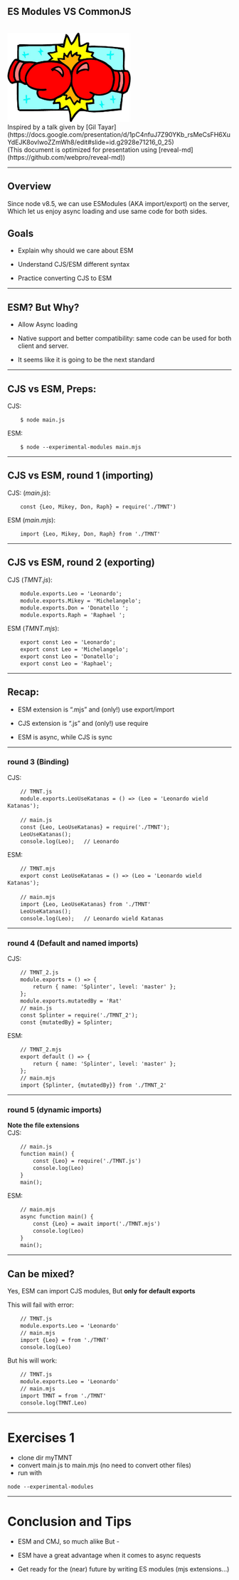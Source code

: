 ## ES Modules VS CommonJS
<br/>
<img src="vs.jpg" height=200px>
<br/>
Inspired by a talk given by [Gil Tayar](https://docs.google.com/presentation/d/1pC4nfuJ7Z90YKb_rsMeCsFH6XuYdEJK8ovlwoZZmWh8/edit#slide=id.g2928e71216_0_25)
<br/>
(This document is optimized for presentation using [reveal-md](https://github.com/webpro/reveal-md))


---

## Overview
Since node v8.5, we can use ESModules (AKA import/export) on the server,
Which let us enjoy async loading and use same code for both sides.

## Goals
<!-- .element: class="fragment" -->
* Explain why should we care about ESM
<!-- .element: class="fragment" -->
* Understand CJS/ESM different syntax
<!-- .element: class="fragment" -->
* Practice converting CJS to ESM
<!-- .element: class="fragment" -->

---

## ESM? But Why?
<!-- .element: class="fragment" -->
* Allow Async loading
<!-- .element: class="fragment" -->
* Native support and better compatibility: same code can be used for both client and server.
<!-- .element: class="fragment" -->
* It seems like it is going to be the next standard
<!-- .element: class="fragment" -->

---

## CJS vs ESM, Preps:
CJS:
```
    $ node main.js
```

ESM:
```
    $ node --experimental-modules main.mjs
```

---


## CJS vs ESM, round 1 (importing)
CJS: (_main.js_):
```
    const {Leo, Mikey, Don, Raph} = require('./TMNT')
```

ESM (_main.mjs_):
```
    import {Leo, Mikey, Don, Raph} from './TMNT'
```

---


## CJS vs ESM, round 2 (exporting)
CJS (_TMNT.js_):
```
    module.exports.Leo = 'Leonardo';
    module.exports.Mikey = 'Michelangelo';
    module.exports.Don = 'Donatello ';
    module.exports.Raph = 'Raphael ';
```

ESM (_TMNT.mjs_):
```
    export const Leo = 'Leonardo';
    export const Leo = 'Michelangelo';
    export const Leo = 'Donatello';
    export const Leo = 'Raphael';
```

---
## Recap:

* ESM extension is “.mjs” and (only!) use export/import
<!-- .element: class="fragment" -->

* CJS extension is “.js” and (only!) use require
<!-- .element: class="fragment" -->

* ESM  is async, while CJS  is sync
<!-- .element: class="fragment" -->

---
### round 3 (Binding)
CJS:
```
    // TMNT.js
    module.exports.LeoUseKatanas = () => (Leo = 'Leonardo wield Katanas');
    
    // main.js
    const {Leo, LeoUseKatanas} = require('./TMNT');
    LeoUseKatanas(); 
    console.log(Leo);   // Leonardo
```

ESM:
```
    // TMNT.mjs
    export const LeoUseKatanas = () => (Leo = 'Leonardo wield Katanas');
    
    // main.mjs
    import {Leo, LeoUseKatanas} from './TMNT'
    LeoUseKatanas(); 
    console.log(Leo);   // Leonardo wield Katanas
```

---
### round 4 (Default and named imports)

CJS:
```
    // TMNT_2.js
    module.exports = () => {
        return { name: 'Splinter', level: 'master' };
    };
    module.exports.mutatedBy = 'Rat'
    // main.js
    const Splinter = require('./TMNT_2');
    const {mutatedBy} = Splinter;
```

ESM:
```
    // TMNT_2.mjs
    export default () => {
        return { name: 'Splinter', level: 'master' };
    };
    // main.mjs
    import {Splinter, {mutatedBy}} from './TMNT_2'
```
---
### round 5 (dynamic imports)
<b>Note the file extensions</b><br/>
CJS:
```
    // main.js
    function main() {
        const {Leo} = require('./TMNT.js')
        console.log(Leo)
    }
    main();
```

ESM:
```
    // main.mjs
    async function main() {
        const {Leo} = await import('./TMNT.mjs')
        console.log(Leo)
    }
    main();
```


---
## Can be mixed? 
Yes, ESM can import CJS modules,
But <b>only for default exports</b>

This will fail with error:
```
    // TMNT.js
    module.exports.Leo = 'Leonardo'
    // main.mjs
    import {Leo} = from './TMNT'
    console.log(Leo)
```

But his will work:
```
    // TMNT.js
    module.exports.Leo = 'Leonardo'
    // main.mjs
    import TMNT = from './TMNT'
    console.log(TMNT.Leo)
```

---

# Exercises 1
* clone dir myTMNT
* convert main.js to main.mjs (no need to convert other files)
* run with 
```
node --experimental-modules
```

---

# Conclusion and Tips
* ESM and CMJ, so much alike But - 
<!-- .element: class="fragment" -->
* ESM have a great advantage when it comes to async requests
<!-- .element: class="fragment" -->
* Get ready for the (near) future by writing ES modules (mjs extensions...)
<!-- .element: class="fragment" -->
